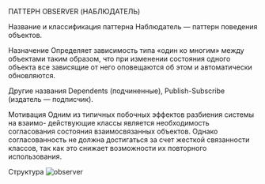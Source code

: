 ПАТТЕРН OBSERVER (НАБЛЮДАТЕЛЬ)

Название и классификация паттерна
Наблюдатель — паттерн поведения объектов.

Назначение
Определяет зависимость типа «один ко многим» между объектами таким
образом, что при изменении состояния одного объекта все зависящие от
него оповещаются об этом и автоматически обновляются.

Другие названия
Dependents (подчиненные), Publish-Subscribe (издатель — подписчик).

Мотивация
Одним из типичных побочных эффектов разбиения системы на взаимо-
действующие классы является необходимость согласования состояния
взаимосвязанных объектов. Однако согласованность не должна достигаться
за счет жесткой связанности классов, так как это снижает возможности их
повторного использования.

Структура
![observer](/images/observer.png)